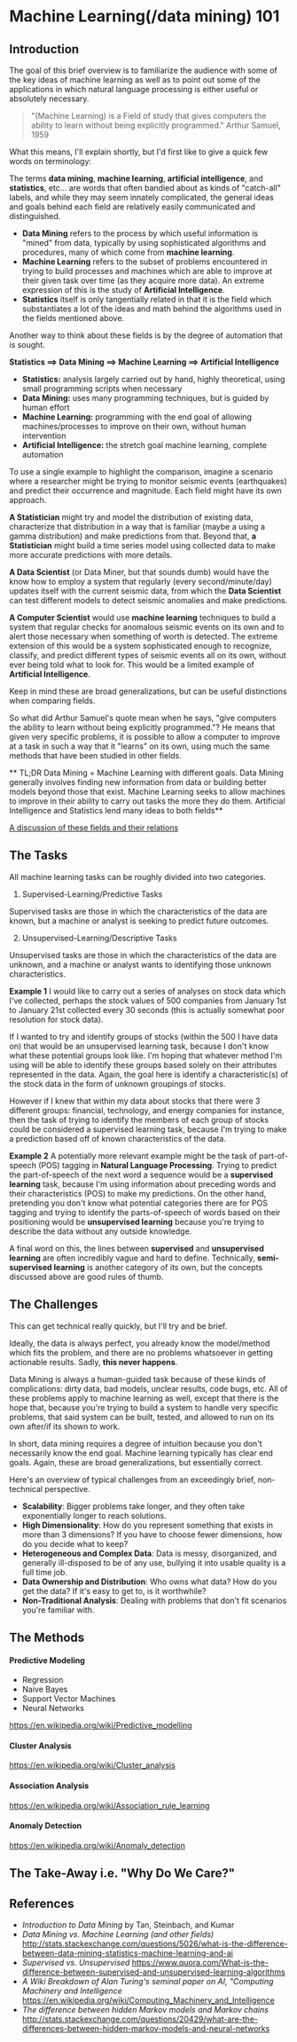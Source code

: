 # Machine Learning(/data mining) 101

## Introduction

The goal of this brief overview is to familiarize the audience with some of the key ideas of machine learning as well as to point out some of the applications in which natural language processing is either useful or absolutely necessary.

> "(Machine Learning) is a Field of study that gives computers the ability to learn without being explicitly programmed."
> Arthur Samuel, 1959

What this means, I'll explain shortly, but I'd first like to give a quick few words on terminology:

The terms **data mining**, **machine learning**, **artificial intelligence**, and **statistics**, etc... are words that often bandied about as kinds of "catch-all" labels, and while they may seem innately complicated, the general ideas and goals behind each field are relatively easily communicated and distinguished.

* **Data Mining** refers to the process by which useful information is "mined" from data, typically by using sophisticated algorithms and procedures, many of which come from **machine learning**.
* **Machine Learning** refers to the subset of problems encountered in trying to build processes and machines which are able to improve at their given task over time (as they acquire more data). An extreme expression of this is the study of **Artificial Intelligence**.
* **Statistics** itself is only tangentially related in that it is the field which substantiates a lot of the ideas and math behind the algorithms used in the fields mentioned above.

Another way to think about these fields is by the degree of automation that is sought.

**Statistics ==> Data Mining ==> Machine Learning ==> Artificial Intelligence**

* **Statistics:** analysis largely carried out by hand, highly theoretical, using small programming scripts when necessary
* **Data Mining:** uses many programming techniques, but is guided by human effort
* **Machine Learning:** programming with the end goal of allowing machines/processes to improve on their own, without human intervention
* **Artificial Intelligence:** the stretch goal machine learning, complete automation

To use a single example to highlight the comparison, imagine a scenario where a researcher might be trying to monitor seismic events (earthquakes) and predict their occurrence and magnitude. Each field might have its own approach.

**A Statistician** might try and model the distribution of existing data, characterize that distribution in a way that is familiar (maybe a using a gamma distribution) and make predictions from that. Beyond that, **a Statistician** might build a time series model using collected data to make more accurate predictions with more details.

**A Data Scientist** (or Data Miner, but that sounds dumb) would have the know how to employ a system that regularly (every second/minute/day) updates itself with the current seismic data, from which the **Data Scientist** can test different models to detect seismic anomalies and make predictions.

**A Computer Scientist** would use **machine learning** techniques to build a system that regular checks for anomalous seismic events on its own and to alert those necessary when something of worth is detected. The extreme extension of this would be a system sophisticated enough to recognize, classify, and predict different types of seismic events all on its own, without ever being told what to look for. This would be a limited example of **Artificial Intelligence**.

Keep in mind these are broad generalizations, but can be useful distinctions when comparing fields.

So what did Arthur Samuel's quote mean when he says, "give computers the ability to learn without being explicitly programmed."? He means that given very specific problems, it is possible to allow a computer to improve at a task in such a way that it "learns" on its own, using much the same methods that have been studied in other fields.

** TL;DR Data Mining = Machine Learning with different goals. Data Mining generally involves finding new information from data or building better models beyond those that exist. Machine Learning seeks to allow machines to improve in their ability to carry out tasks the more they do them. Artificial Intelligence and Statistics lend many ideas to both fields**

[A discussion of these fields and their relations](http://stats.stackexchange.com/questions/5026/what-is-the-difference-between-data-mining-statistics-machine-learning-and-ai)

## The Tasks

All machine learning tasks can be roughly divided into two categories.

1. Supervised-Learning/Predictive Tasks

Supervised tasks are those in which the characteristics of the data are known, but a machine or analyst is seeking to predict future outcomes.

2. Unsupervised-Learning/Descriptive Tasks

Unsupervised tasks are those in which the characteristics of the data are unknown, and a machine or analyst wants to identifying those unknown characteristics.

**Example 1** I would like to carry out a series of analyses on stock data which I've collected, perhaps the stock values of 500 companies from January 1st to January 21st collected every 30 seconds (this is actually somewhat poor resolution for stock data).

If I wanted to try and identify groups of stocks (within the 500 I have data on) that would be an unsupervised learning task, because I don't know what these potential groups look like. I'm hoping that whatever method I'm using will be able to identify these groups based solely on their attributes represented in the data. Again, the goal here is identify a characteristic(s) of the stock data in the form of unknown groupings of stocks.

However if I knew that within my data about stocks that there were 3 different groups: financial, technology, and energy companies for instance, then the task of trying to identify the members of each group of stocks could be considered a supervised learning task, because I'm trying to make a prediction based off of known characteristics of the data.

**Example 2** A potentially more relevant example might be the task of part-of-speech (POS) tagging in **Natural Language Processing**. Trying to predict the part-of-speech of the next word a sequence would be a **supervised learning** task, because I'm using information about preceding words and their characteristics (POS) to make my predictions. On the other hand, pretending you don't know what potential categories there are for POS tagging and trying to identify the parts-of-speech of words based on their positioning would be **unsupervised learning** because you're trying to describe the data without any outside knowledge.

A final word on this, the lines between **supervised** and **unsupervised learning** are often incredibly vague and hard to define. Technically, **semi-supervised learning** is another category of its own, but the concepts discussed above are good rules of thumb.

## The Challenges

This can get technical really quickly, but I'll try and be brief. 

Ideally, the data is always perfect, you already know the model/method which fits the problem, and there are no problems whatsoever in getting actionable results. Sadly, **this never happens**.

Data Mining is always a human-guided task because of these kinds of complications: dirty data, bad models, unclear results, code bugs, etc. All of these problems apply to machine learning as well, except that there is the hope that, because you're trying to build a system to handle very specific problems, that said system can be built, tested, and allowed to run on its own after/if its shown to work. 

In short, data mining requires a degree of intuition because you don't necessarily know the end goal. Machine learning typically has clear end goals. Again, these are broad generalizations, but essentially correct.

Here's an overview of typical challenges from an exceedingly brief, non-technical perspective.

* **Scalability**: Bigger problems take longer, and they often take exponentially longer to reach solutions.
* **High Dimensionality**: How do you represent something that exists in more than 3 dimensions? If you have to choose fewer dimensions, how do you decide what to keep?
* **Heterogeneous and Complex Data**: Data is messy, disorganized, and generally ill-disposed to be of any use, bullying it into usable quality is a full time job.
* **Data Ownership and Distribution**: Who owns what data? How do you get the data? If it's easy to get to, is it worthwhile?
* **Non-Traditional Analysis**: Dealing with problems that don't fit scenarios you're familiar with.

## The Methods



#### Predictive Modeling

* Regression
* Naive Bayes
* Support Vector Machines
* Neural Networks

https://en.wikipedia.org/wiki/Predictive_modelling

#### Cluster Analysis

https://en.wikipedia.org/wiki/Cluster_analysis

#### Association Analysis

https://en.wikipedia.org/wiki/Association_rule_learning

#### Anomaly Detection

https://en.wikipedia.org/wiki/Anomaly_detection

## The Take-Away i.e. "Why Do We Care?"



## References

* *Introduction to Data Mining* by Tan, Steinbach, and Kumar
* *Data Mining vs. Machine Learning (and other fields)* http://stats.stackexchange.com/questions/5026/what-is-the-difference-between-data-mining-statistics-machine-learning-and-ai
* *Supervised vs. Unsupervised* https://www.quora.com/What-is-the-difference-between-supervised-and-unsupervised-learning-algorithms
* *A Wiki Breakdown of Alan Turing's seminal paper on AI, "Computing Machinery and Intelligence* https://en.wikipedia.org/wiki/Computing_Machinery_and_Intelligence
* *The difference between hidden Markov models and Markov chains* http://stats.stackexchange.com/questions/20429/what-are-the-differences-between-hidden-markov-models-and-neural-networks
